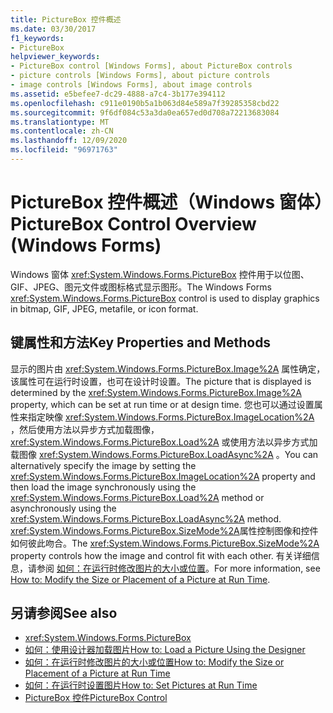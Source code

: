```yaml
---
title: PictureBox 控件概述
ms.date: 03/30/2017
f1_keywords:
- PictureBox
helpviewer_keywords:
- PictureBox control [Windows Forms], about PictureBox controls
- picture controls [Windows Forms], about picture controls
- image controls [Windows Forms], about image controls
ms.assetid: e5befee7-dc29-4888-a7c4-3b177e394112
ms.openlocfilehash: c911e0190b5a1b063d84e589a7f39285358cbd22
ms.sourcegitcommit: 9f6df084c53a3da0ea657ed0d708a72213683084
ms.translationtype: MT
ms.contentlocale: zh-CN
ms.lasthandoff: 12/09/2020
ms.locfileid: "96971763"
---
```

# <a name="picturebox-control-overview-windows-forms"></a><span data-ttu-id="e84b6-102">PictureBox 控件概述（Windows 窗体）</span><span class="sxs-lookup"><span data-stu-id="e84b6-102">PictureBox Control Overview (Windows Forms)</span></span>
<span data-ttu-id="e84b6-103">Windows 窗体 <xref:System.Windows.Forms.PictureBox> 控件用于以位图、GIF、JPEG、图元文件或图标格式显示图形。</span><span class="sxs-lookup"><span data-stu-id="e84b6-103">The Windows Forms <xref:System.Windows.Forms.PictureBox> control is used to display graphics in bitmap, GIF, JPEG, metafile, or icon format.</span></span>  
  
## <a name="key-properties-and-methods"></a><span data-ttu-id="e84b6-104">键属性和方法</span><span class="sxs-lookup"><span data-stu-id="e84b6-104">Key Properties and Methods</span></span>  
 <span data-ttu-id="e84b6-105">显示的图片由 <xref:System.Windows.Forms.PictureBox.Image%2A> 属性确定，该属性可在运行时设置，也可在设计时设置。</span><span class="sxs-lookup"><span data-stu-id="e84b6-105">The picture that is displayed is determined by the <xref:System.Windows.Forms.PictureBox.Image%2A> property, which can be set at run time or at design time.</span></span> <span data-ttu-id="e84b6-106">您也可以通过设置属性来指定映像 <xref:System.Windows.Forms.PictureBox.ImageLocation%2A> ，然后使用方法以异步方式加载图像， <xref:System.Windows.Forms.PictureBox.Load%2A> 或使用方法以异步方式加载图像 <xref:System.Windows.Forms.PictureBox.LoadAsync%2A> 。</span><span class="sxs-lookup"><span data-stu-id="e84b6-106">You can alternatively specify the image by setting the <xref:System.Windows.Forms.PictureBox.ImageLocation%2A> property and then load the image synchronously using the <xref:System.Windows.Forms.PictureBox.Load%2A> method or asynchronously using the <xref:System.Windows.Forms.PictureBox.LoadAsync%2A> method.</span></span> <span data-ttu-id="e84b6-107"><xref:System.Windows.Forms.PictureBox.SizeMode%2A>属性控制图像和控件如何彼此吻合。</span><span class="sxs-lookup"><span data-stu-id="e84b6-107">The <xref:System.Windows.Forms.PictureBox.SizeMode%2A> property controls how the image and control fit with each other.</span></span> <span data-ttu-id="e84b6-108">有关详细信息，请参阅 [如何：在运行时修改图片的大小或位置](how-to-modify-the-size-or-placement-of-a-picture-at-run-time-windows-forms.md)。</span><span class="sxs-lookup"><span data-stu-id="e84b6-108">For more information, see [How to: Modify the Size or Placement of a Picture at Run Time](how-to-modify-the-size-or-placement-of-a-picture-at-run-time-windows-forms.md).</span></span>  
  
## <a name="see-also"></a><span data-ttu-id="e84b6-109">另请参阅</span><span class="sxs-lookup"><span data-stu-id="e84b6-109">See also</span></span>

- <xref:System.Windows.Forms.PictureBox>
- [<span data-ttu-id="e84b6-110">如何：使用设计器加载图片</span><span class="sxs-lookup"><span data-stu-id="e84b6-110">How to: Load a Picture Using the Designer</span></span>](how-to-load-a-picture-using-the-designer-windows-forms.md)
- [<span data-ttu-id="e84b6-111">如何：在运行时修改图片的大小或位置</span><span class="sxs-lookup"><span data-stu-id="e84b6-111">How to: Modify the Size or Placement of a Picture at Run Time</span></span>](how-to-modify-the-size-or-placement-of-a-picture-at-run-time-windows-forms.md)
- [<span data-ttu-id="e84b6-112">如何：在运行时设置图片</span><span class="sxs-lookup"><span data-stu-id="e84b6-112">How to: Set Pictures at Run Time</span></span>](how-to-set-pictures-at-run-time-windows-forms.md)
- [<span data-ttu-id="e84b6-113">PictureBox 控件</span><span class="sxs-lookup"><span data-stu-id="e84b6-113">PictureBox Control</span></span>](picturebox-control-windows-forms.md)
